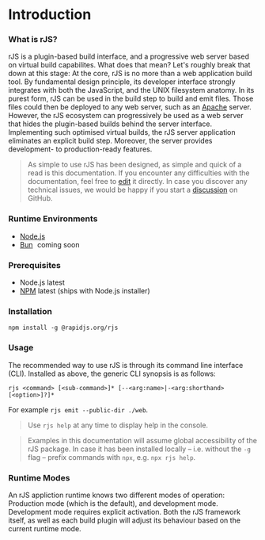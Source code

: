 # Introduction

### What is rJS?

rJS is a plugin-based build interface, and a progressive web server based on virtual build capabilites. What does that mean? Let's roughly break that down at this stage: At the core, rJS is no more than a web application build tool. By fundamental design principle, its developer interface strongly integrates with both the JavaScript, and the UNIX filesystem anatomy. In its purest form, rJS can be used in the build step to build and emit files. Those files could then be deployed to any web server, such as an [Apache](https://httpd.apache.org) server. However, the rJS ecosystem can progressively be used as a web server that hides the plugin-based builds behind the server interface. Implementing such optimised virtual builds, the rJS server application eliminates an explicit build step. Moreover, the server provides development- to production-ready features.

> As simple to use rJS has been designed, as simple and quick of a read is this documentation. If you encounter any difficulties with the documentation, feel free to [edit](https://github.com/rapidjs-org/documentation) it directly. In case you discover any technical issues, we would be happy if you start a [discussion](https://github.com/rapidjs-org/rJS/discussions) on GitHub.

### Runtime Environments

- [Node.js](https://nodejs.org)
- [Bun](https://bun.sh) &hairsp; <span class="badge">coming soon</span>

### Prerequisites

- Node.js latest
- [NPM](https://npmjs.com) latest (ships with Node.js installer)

### Installation

``` console
npm install -g @rapidjs.org/rjs
```

### Usage

The recommended way to use rJS is through its command line interface (CLI). Installed as above, the generic CLI synopsis is as follows:

``` console
rjs <command> [<sub-command>]* [--<arg:name>|-<arg:shorthand> [<option>]?]*
```

For example `rjs emit --public-dir ./web`.

> Use `rjs help` at any time to display help in the console.

> Examples in this documentation will assume global accessibility of the rJS package. In case it has been installed locally – i.e. without the `-g` flag – prefix commands with `npx`, e.g. `npx rjs help`.

### Runtime Modes

An rJS appliction runtime knows two different modes of operation: Production mode (which is the default), and development mode. Development mode requires explicit activation. Both the rJS framework itself, as well as each build plugin will adjust its behaviour based on the current runtime mode.